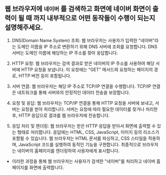 ## 웹 브라우저에 `네이버` 를 검색하고 화면에 네이버 화면이 출력이 될 때 까지 내부적으로 어떤 동작들이 수행이 되는지 설명해주세요.


1. DNS(Domain Name System) 조회: 웹 브라우저는 사용자가 입력한 "네이버"라는 도메인 이름을 IP 주소로 변환하기 위해 DNS 서버에 조회를 요청합니다. DNS 서버는 도메인 이름에 해당하는 IP 주소를 찾아 응답합니다.

2. HTTP 요청: 웹 브라우저는 검색 결과로 받은 네이버의 IP 주소를 사용하여 해당 서버에 HTTP 요청을 보냅니다. 이 요청에는 "GET" 메서드와 요청하는 페이지의 경로, HTTP 버전 등이 포함됩니다.

3. 서버 연결: 웹 브라우저는 해당 IP 주소로 TCP/IP 연결을 수행합니다. TCP/IP 연결은 네트워크를 통해 서버와의 안정적인 데이터 전송을 보장합니다.

4. 요청 및 응답: 웹 브라우저는 TCP/IP 연결을 통해 HTTP 요청을 서버에 보내고, 서버는 요청을 받아 처리합니다. 서버는 요청에 따라 필요한 데이터를 찾거나 처리한 후, HTTP 응답으로 결과를 웹 브라우저에 전송합니다.

5. 응답 처리 및 렌더링: 웹 브라우저는 받은 HTTP 응답을 받아서 화면에 출력할 수 있는 형태로 처리합니다. 응답에는 HTML, CSS, JavaScript, 이미지 등의 리소스가 포함될 수 있습니다. 웹 브라우저는 HTML 문서를 파싱하고, CSS 스타일을 적용하며, JavaScript 코드를 실행하여 동적인 기능을 구현합니다. 최종적으로 브라우저는 네이버의 홈페이지를 렌더링하여 사용자에게 표시합니다.

- 이러한 과정을 통해 웹 브라우저는 사용자가 검색한 "네이버"를 처리하고 네이버 홈페이지를 화면에 출력합니다.